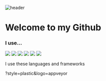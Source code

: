 ![header](https://capsule-render.vercel.app/api?type=Rounded&color=gradient&customColorList=0,2,2,5,30&text=Hi%20I%20am%20Dongchan&fontAlign=50&fontSize=50&animation=fadeIn)
# Welcome to my Github
### I use...
<img  src="https://img.shields.io/badge/Java-007396?style=plastic&logo=Java&logoColor=white"/>
<img  src="https://img.shields.io/badge/C-007396?style=plastic&logo=C&logoColor=white"/>
<img  src="https://img.shields.io/badge/Python-007396?style=plastic&logo=Python&logoColor=white"/>
<img  src="https://img.shields.io/badge/JavaScript-007396?style=plastic&logo=JavaScript&logoColor=white"/>
<img  src="https://img.shields.io/badge/SpringBoot-007396?style=plastic&logo=SpringBoot&logoColor=white"/>
<img  src="https://img.shields.io/badge/React-007396?style=plastic&logo=React&logoColor=white"/>

I use these languages and frameworks

?style=plastic&logo=appveyor



<!--
**kkokkiyo/kkokkiyo** is a ✨ _special_ ✨ repository because its `README.md` (this file) appears on your GitHub profile.

Here are some ideas to get you started:

- 🔭 I’m currently working on ...
- 🌱 I’m currently learning ...
- 👯 I’m looking to collaborate on ...
- 🤔 I’m looking for help with ...
- 💬 Ask me about ...
- 📫 How to reach me: ...
- 😄 Pronouns: ...
- ⚡ Fun fact: ...
-->
